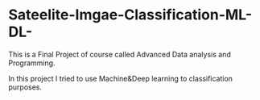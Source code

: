 # Sateelite-Imgae-Classification-ML-DL-

This is a Final Project of course called Advanced Data analysis and Programming.

In this project I tried to use Machine&Deep learning to classification purposes.
